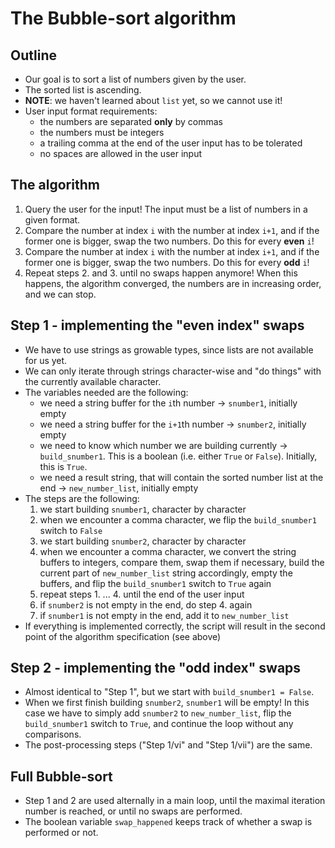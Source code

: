 # The Bubble-sort algorithm

## Outline
- Our goal is to sort a list of numbers given by the user.
- The sorted list is ascending.
- __NOTE__: we haven't learned about `list` yet, so we cannot use it!
- User input format requirements:
  - the numbers are separated __only__ by commas
  - the numbers must be integers
  - a trailing comma at the end of the user input has to be tolerated
  - no spaces are allowed in the user input 

## The algorithm
1. Query the user for the input! The input must be a list of numbers in a given format.
2. Compare the number at index `i` with the number at index `i+1`, and
   if the former one is bigger, swap the two numbers. Do this for every
   __even__ `i`!
3. Compare the number at index `i` with the number at index `i+1`, and
   if the former one is bigger, swap the two numbers. Do this for every
   __odd__ `i`!
4. Repeat steps 2. and 3. until no swaps happen anymore! When this happens,
   the algorithm converged, the numbers are in increasing order,
   and we can stop.

## Step 1 - implementing the "even index" swaps
- We have to use strings as growable types, since lists are not available for us yet.
- We can only iterate through strings character-wise and "do things" with the
  currently available character.
- The variables needed are the following:
  - we need a string buffer for the `i`th number &rarr; `snumber1`, initially empty
  - we need a string buffer for the `i+1`th number &rarr; `snumber2`, initially empty
  - we need to know which number we are building currently &rarr; `build_snumber1`.
    This is a boolean (i.e. either `True` or `False`). Initially, this is `True`.
  - we need a result string, that will contain the sorted number list at the end &rarr; 
    `new_number_list`, initially empty
- The steps are the following:
  1. we start building `snumber1`, character by character
  2. when we encounter a comma character, we flip the `build_snumber1` switch
     to `False`
  3. we start building `snumber2`, character by character
  4. when we encounter a comma character, we convert the string buffers
     to integers, compare them, swap them if necessary, build the current part of
     `new_number_list` string accordingly, empty the buffers,
     and flip the `build_snumber1` switch to `True` again
  5. repeat steps 1. ... 4. until the end of the user input
  6. if `snumber2` is not empty in the end, do step 4. again
  7. if `snumber1` is not empty in the end, add it to `new_number_list`
- If everything is implemented correctly, the script will result in the
  second point of the algorithm specification (see above)

## Step 2 - implementing the "odd index" swaps
- Almost identical to "Step 1", but we start with `build_snumber1 = False`.
- When we first finish building `snumber2`, `snumber1` will be empty! In this
  case we have to simply add `snumber2` to `new_number_list`, flip the
  `build_snumber1` switch to `True`, and continue the loop without any comparisons.
- The post-processing steps ("Step 1/vi" and "Step 1/vii") are the same.

## Full Bubble-sort
- Step 1 and 2 are used alternally in a main loop, until the maximal
  iteration number is reached, or until no swaps are performed.
- The boolean variable `swap_happened` keeps track of whether a 
  swap is performed or not.